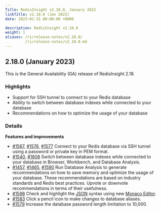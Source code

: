 ```yaml
---
Title: RedisInsight v2.18.0, January 2023
linkTitle: v2.18.0 (Jan 2023)
date: 2023-01-31 00:00:00 +0000

description: RedisInsight v2.18.0
weight: 1
aliases: /ri/release-notes/v2.18.0/
         /ri/release-notes/v2.18.0.md
---
```

## 2.18.0 (January 2023)
This is the General Availability (GA) release of RedisInsight 2.18.

### Highlights
- Support for SSH tunnel to connect to your Redis database
- Ability to switch between database indexes while connected to your database
- Recommendations on how to optimize the usage of your database

### Details
**Features and improvements**
- [#1567](https://github.com/RedisInsight/RedisInsight/pull/1567), [#1576](https://github.com/RedisInsight/RedisInsight/pull/1576), [#1577](https://github.com/RedisInsight/RedisInsight/pull/1577) Connect to your Redis database via SSH tunnel using a password or private key in PEM format.
- [#1540](https://github.com/RedisInsight/RedisInsight/pull/1540), [#1608](https://github.com/RedisInsight/RedisInsight/pull/1608) Switch between database indexes while connected to your database in Browser, Workbench, and Database Analysis.
- [#1457](https://github.com/RedisInsight/RedisInsight/pull/1457), [#1465](https://github.com/RedisInsight/RedisInsight/pull/1465), [#1590](https://github.com/RedisInsight/RedisInsight/pull/1590) Run Database Analysis to generate recommendations on how to save memory and optimize the usage of your database. These recommendations are based on industry standards and Redis best practices. Upvote or downvote recommendations in terms of their usefulness. 
- [#1598](https://github.com/RedisInsight/RedisInsight/pull/1598) Check and highlight the [JSON](https://redis.io/docs/stack/json/) syntax using new [Monaco Editor](https://microsoft.github.io/monaco-editor/).
- [#1583](https://github.com/RedisInsight/RedisInsight/pull/1583) Click a pencil icon to make changes to database aliases.
- [#1579](https://github.com/RedisInsight/RedisInsight/pull/1579) Increase the database password length limitation to 10,000.
